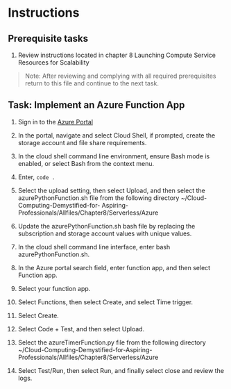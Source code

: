 # Instructions

## Prerequisite tasks

1. Review instructions located in chapter 8 Launching Compute Service Resources for Scalability
> Note: After reviewing and complying with all required prerequisites return to this file and continue to the next task.

## Task: Implement an Azure Function App

1.	Sign in to the [Azure Portal](https://portal.azure.com/)

1.	In the portal, navigate and select Cloud Shell, if prompted, create the storage account and file share requirements.

1.	In the cloud shell command line environment, ensure Bash mode is enabled, or select Bash from the context menu.

1.	Enter,  ` code . `

1.	Select the upload setting, then select Upload, and then select the azurePythonFunction.sh file from the following directory ~/Cloud-Computing-Demystified-for-    Aspiring-Professionals/Allfiles/Chapter8/Serverless/Azure

1.	Update the azurePythonFunction.sh bash file by replacing the subscription and storage account values with unique values.

1.  In the cloud shell command line interface, enter bash azurePythonFunction.sh.

1.	In the Azure portal search field, enter function app, and then select Function app.

1.	Select your function app.

1.	Select Functions, then select Create, and select Time trigger.

1.	Select Create.

1.	Select Code + Test, and then select Upload.

1.	Select the azureTimerFunction.py file from the following directory ~/Cloud-Computing-Demystified-for-Aspiring-Professionals/Allfiles/Chapter8/Serverless/Azure

1.	Select Test/Run, then select Run, and finally select close and review the logs.

